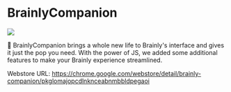 # BrainlyCompanion

![](https://contattafiles.s3.us-west-1.amazonaws.com/tnt29846/nuGmOsghVHU9UZz/Pasted%20Image%3A%20Dec%208%2C%202021%20-%202%3A39%3A15am)

🧠 BrainlyCompanion brings a whole new life to Brainly's interface and gives it just the pop you need. With the power of JS, we added some additional features to make your Brainly experience streamlined.

Webstore URL: https://chrome.google.com/webstore/detail/brainly-companion/pkglomajopcdlnknceabnmbbldpegaoi
